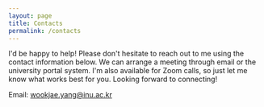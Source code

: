 ```yaml
---
layout: page
title: Contacts
permalink: /contacts
---
```


I'd be happy to help! Please don't hesitate to reach out to me using the contact information below. 
We can arrange a meeting through email or the university portal system. 
I'm also available for Zoom calls, so just let me know what works best for you. 
Looking forward to connecting!

Email: wookjae.yang@inu.ac.kr
